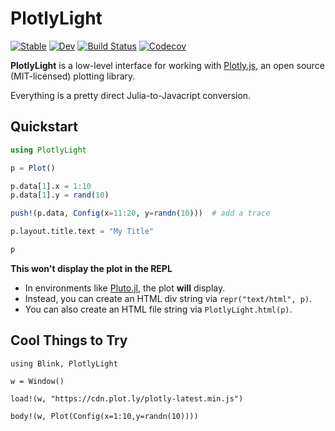 # PlotlyLight

[![Stable](https://img.shields.io/badge/docs-stable-blue.svg)](https://joshday.github.io/PlotlyLight.jl/stable)
[![Dev](https://img.shields.io/badge/docs-dev-blue.svg)](https://joshday.github.io/PlotlyLight.jl/dev)
[![Build Status](https://travis-ci.com/joshday/PlotlyLight.jl.svg?branch=master)](https://travis-ci.com/joshday/PlotlyLight.jl)
[![Codecov](https://codecov.io/gh/joshday/PlotlyLight.jl/branch/master/graph/badge.svg)](https://codecov.io/gh/joshday/PlotlyLight.jl)


**PlotlyLight** is a low-level interface for working with [Plotly.js](https://plotly.com/javascript/),
an open source (MIT-licensed) plotting library. 

Everything is a pretty direct Julia-to-Javacript conversion.
 
## Quickstart

```julia
using PlotlyLight 

p = Plot()

p.data[1].x = 1:10
p.data[1].y = rand(10)

push!(p.data, Config(x=11:20, y=randn(10)))  # add a trace

p.layout.title.text = "My Title"

p
```

**This won't display the plot in the REPL**

- In environments like [Pluto.jl](https://github.com/fonsp/Pluto.jl), the plot **will** display.
- Instead, you can create an HTML div string via `repr("text/html", p)`.
- You can also create an HTML file string via `PlotlyLight.html(p)`.

## Cool Things to Try

```
using Blink, PlotlyLight

w = Window()

load!(w, "https://cdn.plot.ly/plotly-latest.min.js")

body!(w, Plot(Config(x=1:10,y=randn(10))))
```